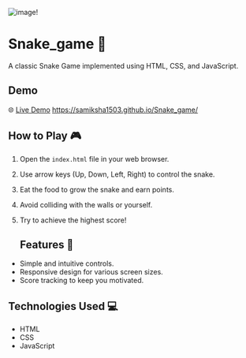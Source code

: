    ![image](https://github.com/samiksha1503/Snake_game/assets/131444629/d726aaec-d9e1-4f27-b0ce-8205e3a2a835)!
  # Snake_game 🐍
A classic Snake Game implemented using HTML, CSS, and JavaScript.
## Demo

🌐 [Live Demo](#) <https://samiksha1503.github.io/Snake_game/>

## How to Play 🎮

1. Open the `index.html` file in your web browser.
2. Use arrow keys (Up, Down, Left, Right) to control the snake.
3. Eat the food to grow the snake and earn points.
4. Avoid colliding with the walls or yourself.
5. Try to achieve the highest score!
 
   ## Features 🚀

- Simple and intuitive controls.
- Responsive design for various screen sizes.
- Score tracking to keep you motivated.

## Technologies Used 💻

- HTML
- CSS
- JavaScript


 

